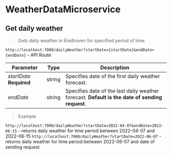 # WeatherDataMicroservice

## Get daily weather
>Gets daily weather in Eindhoven for specified period of time.

`http://localhost:7000/dailyWeather?startDate={startDate}&endDate={endDate}` - API Route

| Parameter | Type | Description |
| ------------ | ------------ | ------------ |
| *startDate* **Required** | string | Specifies date of the first daily weather forecast. |
| *endDate* | string | Specifies date of the last daily weather forecast. **Default is the date of sending request**. |


>Example

`http://localhost:7000/dailyWeather?startDate=2022-04-07&endDate=2022-06-15` - returns daily weather for time period between 2022-04-07 and 2022-06-15
`http://localhost:7000/dailyWeather?startDate=2022-06-07` - returns daily weather for time period between 2022-06-07 and date of sending request